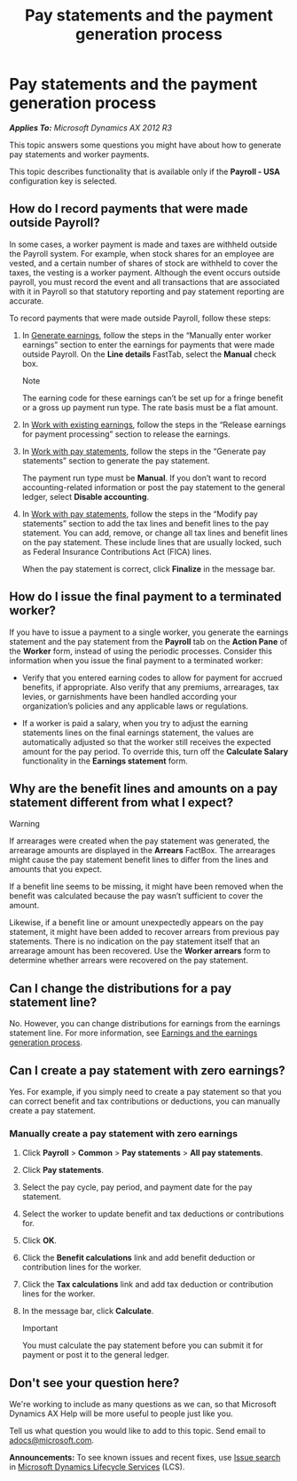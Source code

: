 ﻿---
title: Pay statements and the payment generation process
TOCTitle: Pay statements and the payment generation process
ms:assetid: 0248906d-a05a-49e5-ab62-7939b4d773be
ms:mtpsurl: https://technet.microsoft.com/en-us/library/Dn876700(v=AX.60)
ms:contentKeyID: 63385344
ms.date: 11/14/2014
mtps_version: v=AX.60
f1_keywords:
- payroll
- pay statement
- final payment
- terminated worker
- pay statements
- distributions for earnings
- pay statement line distribution
- payment generation
- terminated employee
---

# Pay statements and the payment generation process 


_**Applies To:** Microsoft Dynamics AX 2012 R3_

This topic answers some questions you might have about how to generate pay statements and worker payments.

This topic describes functionality that is available only if the **Payroll - USA** configuration key is selected.

## How do I record payments that were made outside Payroll?

In some cases, a worker payment is made and taxes are withheld outside the Payroll system. For example, when stock shares for an employee are vested, and a certain number of shares of stock are withheld to cover the taxes, the vesting is a worker payment. Although the event occurs outside payroll, you must record the event and all transactions that are associated with it in Payroll so that statutory reporting and pay statement reporting are accurate.

To record payments that were made outside Payroll, follow these steps:

1.  In [Generate earnings](generate-earnings.md), follow the steps in the “Manually enter worker earnings” section to enter the earnings for payments that were made outside Payroll. On the **Line details** FastTab, select the **Manual** check box.
    

    > [!NOTE]
    > <P>The earning code for these earnings can’t be set up for a fringe benefit or a gross up payment run type. The rate basis must be a flat amount.</P>



2.  In [Work with existing earnings](work-with-existing-earnings.md), follow the steps in the “Release earnings for payment processing” section to release the earnings.

3.  In [Work with pay statements](work-with-pay-statements.md), follow the steps in the “Generate pay statements” section to generate the pay statement.
    
    The payment run type must be **Manual**. If you don’t want to record accounting-related information or post the pay statement to the general ledger, select **Disable accounting**.

4.  In [Work with pay statements](work-with-pay-statements.md), follow the steps in the “Modify pay statements” section to add the tax lines and benefit lines to the pay statement. You can add, remove, or change all tax lines and benefit lines on the pay statement. These include lines that are usually locked, such as Federal Insurance Contributions Act (FICA) lines.
    
    When the pay statement is correct, click **Finalize** in the message bar.

## How do I issue the final payment to a terminated worker?

If you have to issue a payment to a single worker, you generate the earnings statement and the pay statement from the **Payroll** tab on the **Action Pane** of the **Worker** form, instead of using the periodic processes. Consider this information when you issue the final payment to a terminated worker:

  - Verify that you entered earning codes to allow for payment for accrued benefits, if appropriate. Also verify that any premiums, arrearages, tax levies, or garnishments have been handled according your organization’s policies and any applicable laws or regulations.

  - If a worker is paid a salary, when you try to adjust the earning statements lines on the final earnings statement, the values are automatically adjusted so that the worker still receives the expected amount for the pay period. To override this, turn off the **Calculate Salary** functionality in the **Earnings statement** form.

## Why are the benefit lines and amounts on a pay statement different from what I expect?


> [!WARNING]
> <P>If arrearages were created when the pay statement was generated, the arrearage amounts are displayed in the <STRONG>Arrears</STRONG> FactBox. The arrearages might cause the pay statement benefit lines to differ from the lines and amounts that you expect.</P>
> <P>If a benefit line seems to be missing, it might have been removed when the benefit was calculated because the pay wasn’t sufficient to cover the amount.</P>
> <P>Likewise, if a benefit line or amount unexpectedly appears on the pay statement, it might have been added to recover arrears from previous pay statements. There is no indication on the pay statement itself that an arrearage amount has been recovered. Use the <STRONG>Worker arrears</STRONG> form to determine whether arrears were recovered on the pay statement.</P>



## Can I change the distributions for a pay statement line?

No. However, you can change distributions for earnings from the earnings statement line. For more information, see [Earnings and the earnings generation process](earnings-and-the-earnings-generation-process.md).

## Can I create a pay statement with zero earnings?

Yes. For example, if you simply need to create a pay statement so that you can correct benefit and tax contributions or deductions, you can manually create a pay statement.

### Manually create a pay statement with zero earnings

1.  Click **Payroll** \> **Common** \> **Pay statements** \> **All pay statements**.

2.  Click **Pay statements**.

3.  Select the pay cycle, pay period, and payment date for the pay statement.

4.  Select the worker to update benefit and tax deductions or contributions for.

5.  Click **OK**.

6.  Click the **Benefit calculations** link and add benefit deduction or contribution lines for the worker.

7.  Click the **Tax calculations** link and add tax deduction or contribution lines for the worker.

8.  In the message bar, click **Calculate**.
    

    > [!IMPORTANT]
    > <P>You must calculate the pay statement before you can submit it for payment or post it to the general ledger.</P>



## Don't see your question here?

We're working to include as many questions as we can, so that Microsoft Dynamics AX Help will be more useful to people just like you.

Tell us what question you would like to add to this topic. Send email to <adocs@microsoft.com>.

  
**Announcements:** To see known issues and recent fixes, use [Issue search](http://go.microsoft.com/fwlink/?linkid=389258) in [Microsoft Dynamics Lifecycle Services](http://go.microsoft.com/fwlink/?linkid=306505) (LCS).

